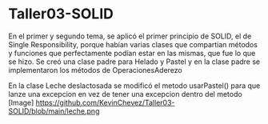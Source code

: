 # Taller03-SOLID

En el primer y segundo tema, se aplicó el primer principio de SOLID, el de Single Responsibility, porque habían varias clases que compartian métodos y funciones que perfectamente podían estar en las mismas, que fue lo que se hizo. Se creó una clase padre para Helado y Pastel y en la clase padre se implementaron los métodos de OperacionesAderezo

En la clase Leche deslactosada se modificó el metodo usarPastel() para que lanze una excepcion en vez de tener una excepcion dentro del metodo 
[Image] https://github.com/KevinChevez/Taller03-SOLID/blob/main/leche.png

